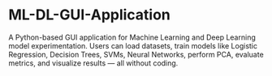 # ML-DL-GUI-Application
A Python-based GUI application for Machine Learning and Deep Learning model experimentation. Users can load datasets, train models like Logistic Regression, Decision Trees, SVMs, Neural Networks, perform PCA, evaluate metrics, and visualize results — all without coding.
